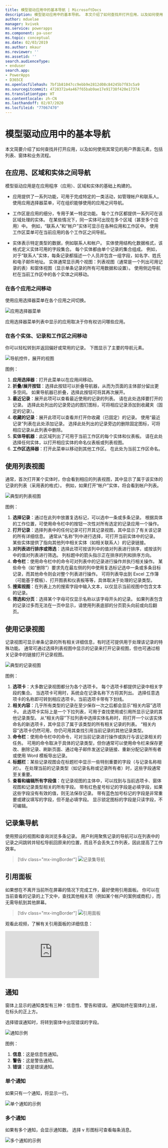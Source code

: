 ```yaml
---
title: 模型驱动应用中的基本导航 | MicrosoftDocs
description: 模型驱动应用中的基本导航。 本文介绍了如何查找并打开应用，以及如何使用其常见的用户界面元素，包括列表、窗体和业务流程。
author: mduelae
manager: kvivek
ms.service: powerapps
ms.component: pa-user
ms.topic: conceptual
ms.date: 02/03/2019
ms.author: mkaur
ms.reviewer: ''
ms.assetid: ''
search.audienceType:
- enduser
search.app:
- PowerApps
- D365CE
ms.openlocfilehash: 7bf1b81047cc9ebb9e2812d08c84245b7f83c5a9
ms.sourcegitcommit: 4728372a4a467f65bab9ae17e91738f420e17374
ms.translationtype: HT
ms.contentlocale: zh-CN
ms.lasthandoff: 02/07/2020
ms.locfileid: "77067470"
---
```

#  <a name="basic-navigation-in-a-model-driven-app"></a>模型驱动应用中的基本导航 

本文简要介绍了如何查找并打开应用，以及如何使用其常见的用户界面元素，包括列表、窗体和业务流程。

## <a name="navigating-among-apps-areas-and-entities"></a>在应用、区域和实体之间导航

模型驱动应用是在应用程序（应用）、区域和实体的基础上构建的。

- 应用提供了一系列功能，可用于完成特定的一类活动，如管理帐户和联系人。 使用应用选择器菜单，可在组织能够使用的应用之间导航。

- 工作区是应用的细分，专用于某一特定功能。 每个工作区都提供一系列可在该区域处理的实体。 在某些情况下，同一实体可出现在多个区域（甚至多个应用）中。 例如，“联系人”和“帐户”实体可显示在各种应用和工作区中。 使用工作区菜单可在当前应用的各个工作区之间导航。

- 实体表示特定类型的数据，例如联系人和帐户。 实体使用结构化数据格式，该格式定义实体可用的字段集合。 每个实体都由单个记录的集合组成。 例如，对于“联系人”实体，每条记录都描述一个人员并包含一组字段，如名字、姓氏和电子邮件地址。 实体通常显示两个视图：列表视图（通常是一个列出可用记录的表）和窗体视图（显示单条记录的所有可用数据和设置）。 使用侧边导航栏在当前工作区中的各个实体之间移动。

### <a name="move-between-apps"></a>在各个应用之间移动

使用应用选择器菜单在各个应用之间切换。

![应用选择器菜单](media/app-selector.png "应用选择器菜单")

应用选择器菜单列表中显示的应用取决于你有权访问哪些应用。 

### <a name="move-between-entities-records-and-work-areas"></a>在各个实体、记录和工作区之间移动

你可以轻松转到并返回偏好或常用的记录。 下图显示了主要的导航元素。

![导航控件，展开的视图](media/nav-expanded.png "导航控件，展开的视图")

图例：

1. **应用选择器**：打开此菜单以在应用间移动。
1. **折叠/展开按钮**：选择此按钮可以折叠导航器，从而为页面的主体部分留出更多空间。 如果导航器已折叠，选择此按钮可将其再次展开。
1. **最近记录**：展开此项可以查看最近使用的记录的列表。 请在此处选择要打开的记录。 选择此处列出的记录旁边的图钉图标，可将相应记录添加到收藏夹（固定的记录）。
1. **收藏的记录**：展开此项可以查看并打开你收藏（已固定）的记录。 使用“最近记录”列表在此处添加记录。 选择此处列出的记录旁边的删除固定图标，可将相应记录从此列表中删除。
1. **实体导航器**：此区域列出了可用于当前工作区的每个实体和仪表板。 请在此处选择任何实体，以打开相应实体的命名仪表板或列表视图。
1. **工作区选择器**：打开此菜单以移动到其他工作区。 在此处为当前工作区命名。

## <a name="working-with-list-views"></a>使用列表视图

通常，首次打开某个实体时，你会看到相应的列表视图，其中显示了属于该实体的记录的列表（采用表的格式）。 例如，如果打开“帐户”实体，将会看到帐户列表。

![典型的列表视图](media/list-view.png "典型的列表视图")

图例：

1. **选择记录**：通过在此列中放置复选标记，可以选中一条或多条记录。 根据具体的工作位置，可使用命令栏中的按钮一次性对所有选定的记录应用一个操作。
2. **打开记录**：选择列表中的任何记录可打开其记录视图，其中显示了有关该记录的所有详细信息。 通常从“名称”列中进行选择，可打开当前实体中的记录。 某些实体提供了指向其他列中相关实体（如相关联系人）的记录链接。
3. **对列表进行排序或筛选**：选择此项可按该列中的值对列表进行排序，或按该列中的值对列表进行筛选。 列标题中的箭头指示正在排序的列和排序方向。 
4. **命令栏**：使用命令栏中的命令可对列表中的记录进行操作并执行相关操作。 某些命令（如“删除”）要求先在最左侧的列中使用复选标记选中一条或多条目标记录，而其他命令则会对整个列表进行操作。 可将列表导出到 Excel 工作簿（可能基于模板）、打开图表和仪表板等等，具体取决于处理的记录类型。
5. **搜索视图**：在列表上方的搜索字段中输入文本，以仅显示当前视图中包含文本的记录。
6. **筛选和分页**：选择某个字母可仅显示名称以该字母开头的记录。 如果列表包含的记录过多而无法在一页中显示，请使用列表底部的分页箭头向前或向后翻页。

## <a name="working-with-record-views"></a>使用记录视图

记录视图可显示单条记录的所有相关详细信息，有时还可提供用于处理该记录的特殊功能。 通常可通过选择列表视图中显示的记录来打开记录视图，但也可通过相关记录中的链接打开记录视图。

![典型的记录视图](media/form-view.png "典型的记录视图")

图例：


1. **选项卡**：大多数记录视图都分为各个选项卡。 每个选项卡都提供记录中相关字段的集合。 当选项卡可用时，系统会在记录名称下方将其列出。 选择任意选项卡的名称即可转到相应选项卡。当前选项卡带有下划线。
2. **相关内容**：几乎所有类型的记录在至少保存一次之后都会显示“相关内容”选项卡。 此选项卡实际上是一个下拉列表，可用于查找使用或引用所显示记录的其他记录类型。 从“相关内容”下拉列表中选择实体名称时，将打开一个以该实体命名的新选项卡，其中显示了属于该类型的所有相关记录的列表。 “相关内容”选项卡仍然可用，你仍可用其查找引用当前记录的其他记录类型。
3. **命令栏**：使用命令栏中的命令，可对当前记录进行操作或执行与该记录相关的任务。 可用的命令取决于具体的记录类型，但你通常可以使用命令栏来保存更改、删除记录、刷新页面、通过电子邮件发送记录链接、重新分配记录所有者或使用 Word 模板导出记录。
4. **标题栏**：某些记录视图会在标题栏中显示一些特别重要的字段（与记录名称相对）。 在处理当前的记录类型（如记录名称或记录所有者）时，这些字段通常至关重要。
5. **查看和编辑所有字段值**：在记录视图的主体中，可以找到与当前选项卡、窗体视图和记录类型相关的所有字段。 带有红色星号标记的字段是必填字段，如果这些字段没有有效的值，则无法保存记录。 带有蓝色加号标记的字段是非常重要或建议填写的字段，但不是必填字段。 显示锁定图标的字段是只读字段，不可编辑。

## <a name="record-set-navigation"></a>记录集导航 

使用预设的视图和查询浏览多条记录。 用户利用聚焦记录的导航可以在列表中的记录之间跳转并轻松导航回原来的位置，而且不会丢失工作列表，因此提高了工作效率。

> [!div class="mx-imgBorder"]
> ![记录集导航](media/recordset1.png "记录集导航")

## <a name="reference-panel"></a>引用面板

如果想在不离开当前所在屏幕的情况下完成工作，最好使用引用面板。 你可以在当前查看的记录的上下文中，查找其他相关项（例如某个帐户的案例或商机），而无需导航到其他屏幕。

> [!div class="mx-imgBorder"]
> ![引用面板](media/reference-panel1.png "引用面板")

 观看此视频，了解有关引用面板的详细信息：

<div class="embeddedvideo"><iframe src="https://www.microsoft.com/videoplayer/embed/d8224c3f-6e20-4b8e-9d0d-b0f5602c7708" frameborder="0" allowfullscreen=""></iframe></div>

## <a name="notifications"></a>通知 

窗体上显示的通知类型有三种：信息性、警告和错误。 通知始终在窗体的上层，在标头的正上方。

选择错误通知时，将转到窗体中出现错误的字段。

![通知示例](media/notifications.png "通知示例")

图例：

1. **信息**：这是信息性通知。
2. **警告**：这是警告通知。 
3. **错误**：这是错误通知。 



### <a name="single-notification"></a>单个通知

如果只有一个通知，将显示一行。

![单个通知的示例](media/single_notification.png "单个通知的示例")

### <a name="multiple-notifications"></a>多个通知

如果有多个通知，会显示通知数。 选择 v 形图标可查看每条消息。

![多个通知的示例](media/multiple_notification.png "多个通知的示例")
